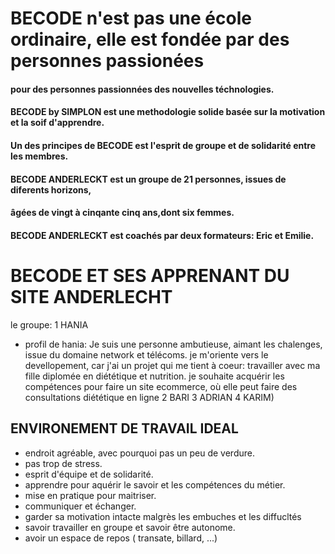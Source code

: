 # BECODE n'est pas une école ordinaire, elle est fondée par des personnes passionées 
#### pour des personnes passionnées des nouvelles téchnologies.
#### BECODE by SIMPLON est une methodologie solide basée sur la motivation et la soif d'apprendre.
#### Un des principes de BECODE est l'esprit de groupe et de solidarité entre les membres.
#### BECODE ANDERLECKT est un groupe de 21 personnes, issues de diferents horizons, 
#### âgées de vingt à cinqante cinq ans,dont six femmes.
#### BECODE ANDERLECKT est coachés par deux formateurs: Eric et Emilie.





# BECODE ET SES APPRENANT DU SITE ANDERLECHT 
le groupe:
1 HANIA 
  * profil de hania:
      Je suis une personne ambutieuse, aimant les chalenges, issue du domaine network et télécoms.
      je m'oriente vers le devellopement, car j'ai un projet qui me tient à coeur: travailler avec ma fille
      diplomée en diététique et nutrition. je souhaite acquérir les compétences pour faire un site ecommerce, 
      où elle peut faire des consultations diététique en ligne
2 BARI
3 ADRIAN
4 KARIM)
## ENVIRONEMENT DE TRAVAIL IDEAL
-  endroit agréable, avec pourquoi pas un peu de verdure.
-  pas trop de stress.
-  esprit d'équipe et de solidarité.
-  apprendre pour aquérir le savoir et les compétences du métier.
-  mise en pratique pour maitriser.
-  communiquer et échanger.
-  garder sa motivation intacte malgrès les embuches et les diffucltés
-  savoir travailler en groupe et savoir être autonome.
- avoir un espace de repos ( transate, billard, ...)
